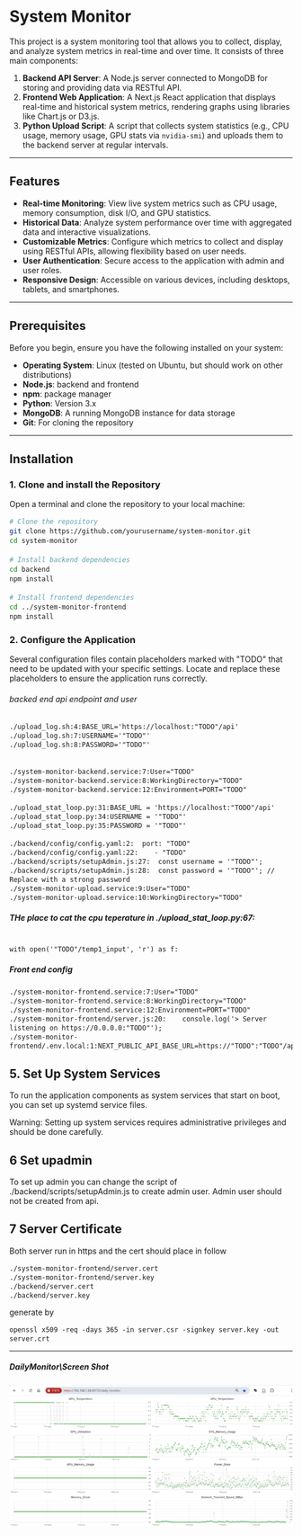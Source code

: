 # **System Monitor**
This project is a system monitoring tool that allows you to collect, display, and analyze system metrics in real-time and over time. It consists of three main components:

1. **Backend API Server**: A Node.js server connected to MongoDB for storing and providing data via RESTful API.
2. **Frontend Web Application**: A Next.js React application that displays real-time and historical system metrics, rendering graphs using libraries like Chart.js or D3.js.
3. **Python Upload Script**: A script that collects system statistics (e.g., CPU usage, memory usage, GPU stats via `nvidia-smi`) and uploads them to the backend server at regular intervals.


---
## Features

- **Real-time Monitoring**: View live system metrics such as CPU usage, memory consumption, disk I/O, and GPU statistics.
- **Historical Data**: Analyze system performance over time with aggregated data and interactive visualizations.
- **Customizable Metrics**: Configure which metrics to collect and display using RESTful APIs, allowing flexibility based on user needs.
- **User Authentication**: Secure access to the application with admin and user roles.
- **Responsive Design**: Accessible on various devices, including desktops, tablets, and smartphones.


---

## Prerequisites

Before you begin, ensure you have the following installed on your system:

- **Operating System**: Linux (tested on Ubuntu, but should work on other distributions)
- **Node.js**: backend and frontend
- **npm**: package manager
- **Python**: Version 3.x
- **MongoDB**: A running MongoDB instance for data storage
- **Git**: For cloning the repository
---

## Installation

### 1. Clone and install the Repository

Open a terminal and clone the repository to your local machine:

```bash
# Clone the repository
git clone https://github.com/yourusername/system-monitor.git
cd system-monitor

# Install backend dependencies
cd backend
npm install

# Install frontend dependencies
cd ../system-monitor-frontend
npm install
```

### 2. Configure the Application

Several configuration files contain placeholders marked with "TODO" that need to be updated with your specific settings. Locate and replace these placeholders to ensure the application runs correctly.

###### backed end api endpoint and user 

``` 
./upload_log.sh:4:BASE_URL='https://localhost:"TODO"/api'
./upload_log.sh:7:USERNAME='"TODO"'
./upload_log.sh:8:PASSWORD='"TODO"'


./system-monitor-backend.service:7:User="TODO"
./system-monitor-backend.service:8:WorkingDirectory="TODO"
./system-monitor-backend.service:12:Environment=PORT="TODO"

./upload_stat_loop.py:31:BASE_URL = 'https://localhost:"TODO"/api'
./upload_stat_loop.py:34:USERNAME = '"TODO"'
./upload_stat_loop.py:35:PASSWORD = '"TODO"'

./backend/config/config.yaml:2:  port: "TODO"
./backend/config/config.yaml:22:    - "TODO"
./backend/scripts/setupAdmin.js:27:  const username = '"TODO"';
./backend/scripts/setupAdmin.js:28:  const password = '"TODO"'; // Replace with a strong password
./system-monitor-upload.service:9:User="TODO"
./system-monitor-upload.service:10:WorkingDirectory="TODO"

```
##### THe place to cat the cpu teperature  in **./upload_stat_loop.py:67:** 
```
    
with open('"TODO"/temp1_input', 'r') as f:

```
##### Front end config
```
./system-monitor-frontend.service:7:User="TODO"
./system-monitor-frontend.service:8:WorkingDirectory="TODO"
./system-monitor-frontend.service:12:Environment=PORT="TODO"
./system-monitor-frontend/server.js:20:    console.log('> Server listening on https://0.0.0.0:"TODO"');
./system-monitor-frontend/.env.local:1:NEXT_PUBLIC_API_BASE_URL=https://"TODO":"TODO"/api

```



## 5. Set Up System Services 

To run the application components as system services that start on boot, you can set up systemd service files.

Warning: Setting up system services requires administrative privileges and should be done carefully.

## 6 Set upadmin
To set up admin you can change the script of ./backend/scripts/setupAdmin.js to create admin user.
Admin user should not be created from api.

## 7 Server Certificate

Both server run in https and the cert should place in follow
```
./system-monitor-frontend/server.cert
./system-monitor-frontend/server.key
./backend/server.cert
./backend/server.key

```
generate by 
```
openssl x509 -req -days 365 -in server.csr -signkey server.key -out server.crt
```
---
##### DailyMonitor\Screen Shot
![Screenshot](DailyMonitor.png)

